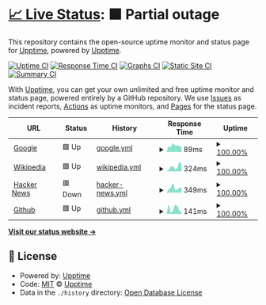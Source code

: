 # [📈 Live Status](https://eloco.upptime.js.org): <!--live status--> **🟧 Partial outage**

This repository contains the open-source uptime monitor and status page for [Upptime](https://upptime.js.org), powered by [Upptime](https://github.com/upptime/upptime).

[![Uptime CI](https://github.com/Eloco/upptime/workflows/Uptime%20CI/badge.svg)](https://github.com/Eloco/upptime/actions?query=workflow%3A%22Uptime+CI%22)
[![Response Time CI](https://github.com/Eloco/upptime/workflows/Response%20Time%20CI/badge.svg)](https://github.com/Eloco/upptime/actions?query=workflow%3A%22Response+Time+CI%22)
[![Graphs CI](https://github.com/Eloco/upptime/workflows/Graphs%20CI/badge.svg)](https://github.com/Eloco/upptime/actions?query=workflow%3A%22Graphs+CI%22)
[![Static Site CI](https://github.com/Eloco/upptime/workflows/Static%20Site%20CI/badge.svg)](https://github.com/Eloco/upptime/actions?query=workflow%3A%22Static+Site+CI%22)
[![Summary CI](https://github.com/Eloco/upptime/workflows/Summary%20CI/badge.svg)](https://github.com/Eloco/upptime/actions?query=workflow%3A%22Summary+CI%22)

With [Upptime](https://upptime.js.org), you can get your own unlimited and free uptime monitor and status page, powered entirely by a GitHub repository. We use [Issues](https://github.com/upptime/upptime/issues) as incident reports, [Actions](https://github.com/Eloco/upptime/actions) as uptime monitors, and [Pages](https://eloco.upptime.js.org) for the status page.

<!--start: status pages-->
<!-- This summary is generated by Upptime (https://github.com/upptime/upptime) -->
<!-- Do not edit this manually, your changes will be overwritten -->
<!-- prettier-ignore -->
| URL | Status | History | Response Time | Uptime |
| --- | ------ | ------- | ------------- | ------ |
| <img alt="" src="https://icons.duckduckgo.com/ip3/www.google.com.ico" height="13"> [Google](https://www.google.com) | 🟩 Up | [google.yml](https://github.com/Eloco/upptime/commits/HEAD/history/google.yml) | <details><summary><img alt="Response time graph" src="./graphs/google/response-time-week.png" height="20"> 89ms</summary><br><a href="https://Eloco.github.io/upptime/history/google"><img alt="Response time 98" src="https://img.shields.io/endpoint?url=https%3A%2F%2Fraw.githubusercontent.com%2FEloco%2Fupptime%2FHEAD%2Fapi%2Fgoogle%2Fresponse-time.json"></a><br><a href="https://Eloco.github.io/upptime/history/google"><img alt="24-hour response time 101" src="https://img.shields.io/endpoint?url=https%3A%2F%2Fraw.githubusercontent.com%2FEloco%2Fupptime%2FHEAD%2Fapi%2Fgoogle%2Fresponse-time-day.json"></a><br><a href="https://Eloco.github.io/upptime/history/google"><img alt="7-day response time 89" src="https://img.shields.io/endpoint?url=https%3A%2F%2Fraw.githubusercontent.com%2FEloco%2Fupptime%2FHEAD%2Fapi%2Fgoogle%2Fresponse-time-week.json"></a><br><a href="https://Eloco.github.io/upptime/history/google"><img alt="30-day response time 89" src="https://img.shields.io/endpoint?url=https%3A%2F%2Fraw.githubusercontent.com%2FEloco%2Fupptime%2FHEAD%2Fapi%2Fgoogle%2Fresponse-time-month.json"></a><br><a href="https://Eloco.github.io/upptime/history/google"><img alt="1-year response time 98" src="https://img.shields.io/endpoint?url=https%3A%2F%2Fraw.githubusercontent.com%2FEloco%2Fupptime%2FHEAD%2Fapi%2Fgoogle%2Fresponse-time-year.json"></a></details> | <details><summary><a href="https://Eloco.github.io/upptime/history/google">100.00%</a></summary><a href="https://Eloco.github.io/upptime/history/google"><img alt="All-time uptime 100.00%" src="https://img.shields.io/endpoint?url=https%3A%2F%2Fraw.githubusercontent.com%2FEloco%2Fupptime%2FHEAD%2Fapi%2Fgoogle%2Fuptime.json"></a><br><a href="https://Eloco.github.io/upptime/history/google"><img alt="24-hour uptime 100.00%" src="https://img.shields.io/endpoint?url=https%3A%2F%2Fraw.githubusercontent.com%2FEloco%2Fupptime%2FHEAD%2Fapi%2Fgoogle%2Fuptime-day.json"></a><br><a href="https://Eloco.github.io/upptime/history/google"><img alt="7-day uptime 100.00%" src="https://img.shields.io/endpoint?url=https%3A%2F%2Fraw.githubusercontent.com%2FEloco%2Fupptime%2FHEAD%2Fapi%2Fgoogle%2Fuptime-week.json"></a><br><a href="https://Eloco.github.io/upptime/history/google"><img alt="30-day uptime 100.00%" src="https://img.shields.io/endpoint?url=https%3A%2F%2Fraw.githubusercontent.com%2FEloco%2Fupptime%2FHEAD%2Fapi%2Fgoogle%2Fuptime-month.json"></a><br><a href="https://Eloco.github.io/upptime/history/google"><img alt="1-year uptime 100.00%" src="https://img.shields.io/endpoint?url=https%3A%2F%2Fraw.githubusercontent.com%2FEloco%2Fupptime%2FHEAD%2Fapi%2Fgoogle%2Fuptime-year.json"></a></details>
| <img alt="" src="https://icons.duckduckgo.com/ip3/en.wikipedia.org.ico" height="13"> [Wikipedia](https://en.wikipedia.org) | 🟩 Up | [wikipedia.yml](https://github.com/Eloco/upptime/commits/HEAD/history/wikipedia.yml) | <details><summary><img alt="Response time graph" src="./graphs/wikipedia/response-time-week.png" height="20"> 324ms</summary><br><a href="https://Eloco.github.io/upptime/history/wikipedia"><img alt="Response time 239" src="https://img.shields.io/endpoint?url=https%3A%2F%2Fraw.githubusercontent.com%2FEloco%2Fupptime%2FHEAD%2Fapi%2Fwikipedia%2Fresponse-time.json"></a><br><a href="https://Eloco.github.io/upptime/history/wikipedia"><img alt="24-hour response time 102" src="https://img.shields.io/endpoint?url=https%3A%2F%2Fraw.githubusercontent.com%2FEloco%2Fupptime%2FHEAD%2Fapi%2Fwikipedia%2Fresponse-time-day.json"></a><br><a href="https://Eloco.github.io/upptime/history/wikipedia"><img alt="7-day response time 324" src="https://img.shields.io/endpoint?url=https%3A%2F%2Fraw.githubusercontent.com%2FEloco%2Fupptime%2FHEAD%2Fapi%2Fwikipedia%2Fresponse-time-week.json"></a><br><a href="https://Eloco.github.io/upptime/history/wikipedia"><img alt="30-day response time 229" src="https://img.shields.io/endpoint?url=https%3A%2F%2Fraw.githubusercontent.com%2FEloco%2Fupptime%2FHEAD%2Fapi%2Fwikipedia%2Fresponse-time-month.json"></a><br><a href="https://Eloco.github.io/upptime/history/wikipedia"><img alt="1-year response time 239" src="https://img.shields.io/endpoint?url=https%3A%2F%2Fraw.githubusercontent.com%2FEloco%2Fupptime%2FHEAD%2Fapi%2Fwikipedia%2Fresponse-time-year.json"></a></details> | <details><summary><a href="https://Eloco.github.io/upptime/history/wikipedia">100.00%</a></summary><a href="https://Eloco.github.io/upptime/history/wikipedia"><img alt="All-time uptime 100.00%" src="https://img.shields.io/endpoint?url=https%3A%2F%2Fraw.githubusercontent.com%2FEloco%2Fupptime%2FHEAD%2Fapi%2Fwikipedia%2Fuptime.json"></a><br><a href="https://Eloco.github.io/upptime/history/wikipedia"><img alt="24-hour uptime 100.00%" src="https://img.shields.io/endpoint?url=https%3A%2F%2Fraw.githubusercontent.com%2FEloco%2Fupptime%2FHEAD%2Fapi%2Fwikipedia%2Fuptime-day.json"></a><br><a href="https://Eloco.github.io/upptime/history/wikipedia"><img alt="7-day uptime 100.00%" src="https://img.shields.io/endpoint?url=https%3A%2F%2Fraw.githubusercontent.com%2FEloco%2Fupptime%2FHEAD%2Fapi%2Fwikipedia%2Fuptime-week.json"></a><br><a href="https://Eloco.github.io/upptime/history/wikipedia"><img alt="30-day uptime 100.00%" src="https://img.shields.io/endpoint?url=https%3A%2F%2Fraw.githubusercontent.com%2FEloco%2Fupptime%2FHEAD%2Fapi%2Fwikipedia%2Fuptime-month.json"></a><br><a href="https://Eloco.github.io/upptime/history/wikipedia"><img alt="1-year uptime 99.99%" src="https://img.shields.io/endpoint?url=https%3A%2F%2Fraw.githubusercontent.com%2FEloco%2Fupptime%2FHEAD%2Fapi%2Fwikipedia%2Fuptime-year.json"></a></details>
| <img alt="" src="https://icons.duckduckgo.com/ip3/news.ycombinator.com.ico" height="13"> [Hacker News](https://news.ycombinator.com) | 🟥 Down | [hacker-news.yml](https://github.com/Eloco/upptime/commits/HEAD/history/hacker-news.yml) | <details><summary><img alt="Response time graph" src="./graphs/hacker-news/response-time-week.png" height="20"> 349ms</summary><br><a href="https://Eloco.github.io/upptime/history/hacker-news"><img alt="Response time 319" src="https://img.shields.io/endpoint?url=https%3A%2F%2Fraw.githubusercontent.com%2FEloco%2Fupptime%2FHEAD%2Fapi%2Fhacker-news%2Fresponse-time.json"></a><br><a href="https://Eloco.github.io/upptime/history/hacker-news"><img alt="24-hour response time 278" src="https://img.shields.io/endpoint?url=https%3A%2F%2Fraw.githubusercontent.com%2FEloco%2Fupptime%2FHEAD%2Fapi%2Fhacker-news%2Fresponse-time-day.json"></a><br><a href="https://Eloco.github.io/upptime/history/hacker-news"><img alt="7-day response time 349" src="https://img.shields.io/endpoint?url=https%3A%2F%2Fraw.githubusercontent.com%2FEloco%2Fupptime%2FHEAD%2Fapi%2Fhacker-news%2Fresponse-time-week.json"></a><br><a href="https://Eloco.github.io/upptime/history/hacker-news"><img alt="30-day response time 315" src="https://img.shields.io/endpoint?url=https%3A%2F%2Fraw.githubusercontent.com%2FEloco%2Fupptime%2FHEAD%2Fapi%2Fhacker-news%2Fresponse-time-month.json"></a><br><a href="https://Eloco.github.io/upptime/history/hacker-news"><img alt="1-year response time 319" src="https://img.shields.io/endpoint?url=https%3A%2F%2Fraw.githubusercontent.com%2FEloco%2Fupptime%2FHEAD%2Fapi%2Fhacker-news%2Fresponse-time-year.json"></a></details> | <details><summary><a href="https://Eloco.github.io/upptime/history/hacker-news">100.00%</a></summary><a href="https://Eloco.github.io/upptime/history/hacker-news"><img alt="All-time uptime 100.00%" src="https://img.shields.io/endpoint?url=https%3A%2F%2Fraw.githubusercontent.com%2FEloco%2Fupptime%2FHEAD%2Fapi%2Fhacker-news%2Fuptime.json"></a><br><a href="https://Eloco.github.io/upptime/history/hacker-news"><img alt="24-hour uptime 99.99%" src="https://img.shields.io/endpoint?url=https%3A%2F%2Fraw.githubusercontent.com%2FEloco%2Fupptime%2FHEAD%2Fapi%2Fhacker-news%2Fuptime-day.json"></a><br><a href="https://Eloco.github.io/upptime/history/hacker-news"><img alt="7-day uptime 100.00%" src="https://img.shields.io/endpoint?url=https%3A%2F%2Fraw.githubusercontent.com%2FEloco%2Fupptime%2FHEAD%2Fapi%2Fhacker-news%2Fuptime-week.json"></a><br><a href="https://Eloco.github.io/upptime/history/hacker-news"><img alt="30-day uptime 99.96%" src="https://img.shields.io/endpoint?url=https%3A%2F%2Fraw.githubusercontent.com%2FEloco%2Fupptime%2FHEAD%2Fapi%2Fhacker-news%2Fuptime-month.json"></a><br><a href="https://Eloco.github.io/upptime/history/hacker-news"><img alt="1-year uptime 99.99%" src="https://img.shields.io/endpoint?url=https%3A%2F%2Fraw.githubusercontent.com%2FEloco%2Fupptime%2FHEAD%2Fapi%2Fhacker-news%2Fuptime-year.json"></a></details>
| <img alt="" src="https://icons.duckduckgo.com/ip3/github.com.ico" height="13"> [Github](https://github.com/) | 🟩 Up | [github.yml](https://github.com/Eloco/upptime/commits/HEAD/history/github.yml) | <details><summary><img alt="Response time graph" src="./graphs/github/response-time-week.png" height="20"> 141ms</summary><br><a href="https://Eloco.github.io/upptime/history/github"><img alt="Response time 163" src="https://img.shields.io/endpoint?url=https%3A%2F%2Fraw.githubusercontent.com%2FEloco%2Fupptime%2FHEAD%2Fapi%2Fgithub%2Fresponse-time.json"></a><br><a href="https://Eloco.github.io/upptime/history/github"><img alt="24-hour response time 239" src="https://img.shields.io/endpoint?url=https%3A%2F%2Fraw.githubusercontent.com%2FEloco%2Fupptime%2FHEAD%2Fapi%2Fgithub%2Fresponse-time-day.json"></a><br><a href="https://Eloco.github.io/upptime/history/github"><img alt="7-day response time 141" src="https://img.shields.io/endpoint?url=https%3A%2F%2Fraw.githubusercontent.com%2FEloco%2Fupptime%2FHEAD%2Fapi%2Fgithub%2Fresponse-time-week.json"></a><br><a href="https://Eloco.github.io/upptime/history/github"><img alt="30-day response time 166" src="https://img.shields.io/endpoint?url=https%3A%2F%2Fraw.githubusercontent.com%2FEloco%2Fupptime%2FHEAD%2Fapi%2Fgithub%2Fresponse-time-month.json"></a><br><a href="https://Eloco.github.io/upptime/history/github"><img alt="1-year response time 163" src="https://img.shields.io/endpoint?url=https%3A%2F%2Fraw.githubusercontent.com%2FEloco%2Fupptime%2FHEAD%2Fapi%2Fgithub%2Fresponse-time-year.json"></a></details> | <details><summary><a href="https://Eloco.github.io/upptime/history/github">100.00%</a></summary><a href="https://Eloco.github.io/upptime/history/github"><img alt="All-time uptime 99.98%" src="https://img.shields.io/endpoint?url=https%3A%2F%2Fraw.githubusercontent.com%2FEloco%2Fupptime%2FHEAD%2Fapi%2Fgithub%2Fuptime.json"></a><br><a href="https://Eloco.github.io/upptime/history/github"><img alt="24-hour uptime 100.00%" src="https://img.shields.io/endpoint?url=https%3A%2F%2Fraw.githubusercontent.com%2FEloco%2Fupptime%2FHEAD%2Fapi%2Fgithub%2Fuptime-day.json"></a><br><a href="https://Eloco.github.io/upptime/history/github"><img alt="7-day uptime 100.00%" src="https://img.shields.io/endpoint?url=https%3A%2F%2Fraw.githubusercontent.com%2FEloco%2Fupptime%2FHEAD%2Fapi%2Fgithub%2Fuptime-week.json"></a><br><a href="https://Eloco.github.io/upptime/history/github"><img alt="30-day uptime 99.97%" src="https://img.shields.io/endpoint?url=https%3A%2F%2Fraw.githubusercontent.com%2FEloco%2Fupptime%2FHEAD%2Fapi%2Fgithub%2Fuptime-month.json"></a><br><a href="https://Eloco.github.io/upptime/history/github"><img alt="1-year uptime 99.98%" src="https://img.shields.io/endpoint?url=https%3A%2F%2Fraw.githubusercontent.com%2FEloco%2Fupptime%2FHEAD%2Fapi%2Fgithub%2Fuptime-year.json"></a></details>

<!--end: status pages-->

[**Visit our status website →**](https://eloco.upptime.js.org)

## 📄 License

- Powered by: [Upptime](https://github.com/upptime/upptime)
- Code: [MIT](./LICENSE) © [Upptime](https://upptime.js.org)
- Data in the `./history` directory: [Open Database License](https://opendatacommons.org/licenses/odbl/1-0/)
